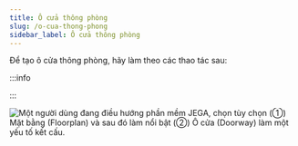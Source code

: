 ```yaml
---
title: Ô cửa thông phòng
slug: /o-cua-thong-phong
sidebar_label: Ô cửa thông phòng
---
```


Để tạo ô cửa thông phòng, hãy làm theo các thao tác sau:

:::info

:::

![Một người dùng đang điều hướng phần mềm JEGA, chọn tùy chọn (①) Mặt bằng (Floorplan) và sau đó làm nổi bật (②) Ô cửa (Doorway) làm một yếu tố kết cấu.](https://storage.googleapis.com/jegavn_kb/image_jegavn/125.1.png)